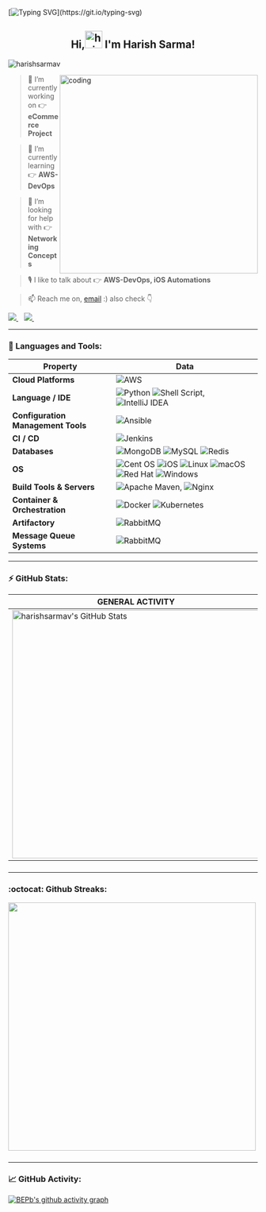 [![Typing SVG](https://readme-typing-svg.demolab.com?font=Comforta&weight=400&size=60&pause=30&color=DF4616&width=1600&height=100&lines=Hello+there!;Welcome+to+my+profile!;I'm+a+passionate+ENGINEER+from+India!)](https://git.io/typing-svg)

<h2 align="center">Hi,<a target="_blank" rel="noopener noreferrer nofollow" href="https://user-images.githubusercontent.com/1303154/88677602-1635ba80-d120-11ea-84d8-d263ba5fc3c0.gif" data-target="animated-image.originalLink"><img src="https://user-images.githubusercontent.com/1303154/88677602-1635ba80-d120-11ea-84d8-d263ba5fc3c0.gif" alt="hi" style="width: 35px; display: inline-block;" data-target="animated-image.originalImage"></a> I'm Harish Sarma!</h2> 

<p align="left"> <img src="https://komarev.com/ghpvc/?username=harishsarmav&label=Profile%20views&color=0e75b6&style=flat" alt="harishsarmav" /></p>

<img align="right" alt="coding" width="400" src="https://user-images.githubusercontent.com/55389276/140866485-8fb1c876-9a8f-4d6a-98dc-08c4981eaf70.gif">

> 🔭 I’m currently working on 👉 **eCommerce Project**

>🌱 I’m currently learning 👉 **AWS-DevOps**

>🤝 I’m looking for help with 👉 **Networking Concepts**

> 🎙 I like to talk about 👉 **AWS-DevOps, iOS Automations**

> 📫 Reach me on, [email](mailto:harishsarma.v@gmail.com) :) also check 👇

<p align='left'>
<a href="https://twitter.com/harishsarma_v/">
  <img src="https://img.shields.io/twitter/url?label=follow%20%7C%20%40harishsarma_v&logo=twitter&style=for-the-badge&url=https://twitter.com/harishsarma_v" />
  </a>&nbsp;&nbsp;
<a href="https://twitter.com/harishsarma_v/">
 <img src="https://img.shields.io/twitter/url?label=follow%20%7C%20%40harishsharma_v&logo=instagram&style=for-the-badge&url=https://www.instagram.com/harishsharma_v" />
  </a>&nbsp;&nbsp;
</p>

---

###

### 🧰 Languages and Tools:

| Property                                        | Data                                                                                                                                                                                                                                                                                                                                                                                                                                                                                                                                                                                                                                                                                                                                                                                                                                                                                                                                                                                                                                                                                                                                                                                                                                                                                                                                                                                                                                                                                                                                                                                                                                                                                                                                                                                                           |
|-------------------------------------------------|---------------------------------------------------------------------------------------------------------------------------------------------------------------------------------------------------------------------------------------------------------------------------------------------------------------------------------------------------------------------------------------------------------------------------------------------------------------------------------------------------------------------------------------------------------------------------------------------------------------------------------------------------------------------------------------------------------------------------------------------------------------------------------------------------------------------------------------------------------------------------------------------------------------------------------------------------------------------------------------------------------------------------------------------------------------------------------------------------------------------------------------------------------------------------------------------------------------------------------------------------------------------------------------------------------------------------------------------------------------------------------------------------------------------------------------|
| **Cloud Platforms**                              |  ![AWS](https://img.shields.io/badge/AWS-%23FF9900.svg?style=for-the-badge&logo=amazon-aws&logoColor=white)                                                                                                                                                                                                                                                                                                                                                                                                                                                                                                                                                                                                                                                                                                                                                                                                                                                                                                                                                                                                                                                                                                                                                                                                                                                                                                                                                                                                                                                                                             |
| **Language / IDE**                              | ![Python](https://img.shields.io/badge/python-3670A0?style=for-the-badge&logo=python&logoColor=ffdd54) ![Shell Script](https://img.shields.io/badge/shell_script-%23121011.svg?style=for-the-badge&logo=gnu-bash&logoColor=white), ![IntelliJ IDEA](https://img.shields.io/badge/IntelliJIDEA-000000.svg?style=for-the-badge&logo=intellij-idea&logoColor=white)                                                                                                                                                                                                                                                                                                                                                                                                                                                                                                                                                                                                                                                                                                                                                                                                                                                                                                                                                                                                                                                                                                                                                                                                                                                                                                                                                                                                                                                                                                  |
| **Configuration Management Tools**                           |  ![Ansible](https://img.shields.io/badge/ansible-%231A1918.svg?style=for-the-badge&logo=ansible&logoColor=white)                                                                                                                                                                                                                                                                                                                                                                                                                                                                                                                                                                                                                                                                                                                                                                                                                                                                                                                                                                                                                      |
| **CI / CD**                                     | ![Jenkins](https://img.shields.io/badge/jenkins-%232C5263.svg?style=for-the-badge&logo=jenkins&logoColor=white)                                                                                                                                                                                                                                                                                                                                                                                                                                                                                                                                                                                                                                                                                                                                                                                                                                                                                                                                                                                                                                                                                                                                                                                                                                                                                                                                                                                       |
| **Databases**                                   | ![MongoDB](https://img.shields.io/badge/MongoDB-%234ea94b.svg?style=for-the-badge&logo=mongodb&logoColor=white) ![MySQL](https://img.shields.io/badge/mysql-%2300f.svg?style=for-the-badge&logo=mysql&logoColor=white) ![Redis](https://img.shields.io/badge/redis-%23DD0031.svg?style=for-the-badge&logo=redis&logoColor=white)    |
| **OS**                                          | ![Cent OS](https://img.shields.io/badge/cent%20os-002260?style=for-the-badge&logo=centos&logoColor=F0F0F0) ![iOS](https://img.shields.io/badge/iOS-000000?style=for-the-badge&logo=ios&logoColor=white) ![Linux](https://img.shields.io/badge/Linux-FCC624?style=for-the-badge&logo=linux&logoColor=black) ![macOS](https://img.shields.io/badge/mac%20os-000000?style=for-the-badge&logo=macos&logoColor=F0F0F0) ![Red Hat](https://img.shields.io/badge/Red%20Hat-EE0000?style=for-the-badge&logo=redhat&logoColor=white) ![Windows](https://img.shields.io/badge/Windows-0078D6?style=for-the-badge&logo=windows&logoColor=white)                                                                                                                                                                                                                                                                           |
| **Build Tools & Servers**                            | ![Apache Maven](https://img.shields.io/badge/Apache%20Maven-C71A36?style=for-the-badge&logo=Apache%20Maven&logoColor=white), ![Nginx](https://img.shields.io/badge/nginx-%23009639.svg?style=for-the-badge&logo=nginx&logoColor=white)                                                                                                                                                                                                                                                                                                                                                                                                                                                                                                                                                                                                                                                                                                                                                                                                                                                                                                                                                                                                                                                                                                                                                                                                                                                                                                                                                                                       |
| **Container & Orchestration** | ![Docker](https://img.shields.io/badge/docker-%230db7ed.svg?style=for-the-badge&logo=docker&logoColor=white) ![Kubernetes](https://img.shields.io/badge/kubernetes-%23326ce5.svg?style=for-the-badge&logo=kubernetes&logoColor=white) |
| **Artifactory** | ![RabbitMQ](https://img.shields.io/badge/Nexus-%23009639.svg?style=for-the-badge&logo=artifacthub&logoColor=white) |
| **Message Queue Systems** | ![RabbitMQ](https://img.shields.io/badge/Rabbitmq-FF6600?style=for-the-badge&logo=rabbitmq&logoColor=white) |

---

### 

### ⚡️ GitHub Stats:

|  **GENERAL ACTIVITY**        | **MOST USED LANGUAGES** |
|--------------|:-----:|
| <img align="centre" alt="harishsarmav's GitHub Stats" src="https://github-readme-stats.vercel.app/api?username=harishsarmav&show_icons=true&hide_border=true&theme=transparent&" width="500" /> | <img align="centre" alt="Most used langauges" src="https://github-readme-stats.vercel.app/api/top-langs/?username=harishsarmav&layout=compact&show_icons=true&hide_border=true&theme=transparent" width="450" /> |  


###

---

### :octocat: Github Streaks:

</details>
 <summary?:fire: Github Streaks</summary>
<picture>
<source 
  srcset="https://github-readme-streak-stats.herokuapp.com/?user=harishsarmav&theme=dark&hide_border=true"
  media="(prefers-color-scheme: dark)" width="400"/>
<source
  srcset="https://github-readme-streak-stats.herokuapp.com/?user=harishsarmav&hide_border=true"
  media="(prefers-color-scheme: light), (prefers-color-scheme: no-preference)" width="500"/>
<img src="https://github-readme-streak-stats.herokuapp.com/?user=harishsarmav" />
</picture>

###

---

### 📈 GitHub Activity:

[![BEPb's github activity graph](https://github-readme-activity-graph.cyclic.app/graph?username=harishsarmav&theme=github-compact&width=400)](https://github.com/harishsarmav/github-readme-activity-graph)
